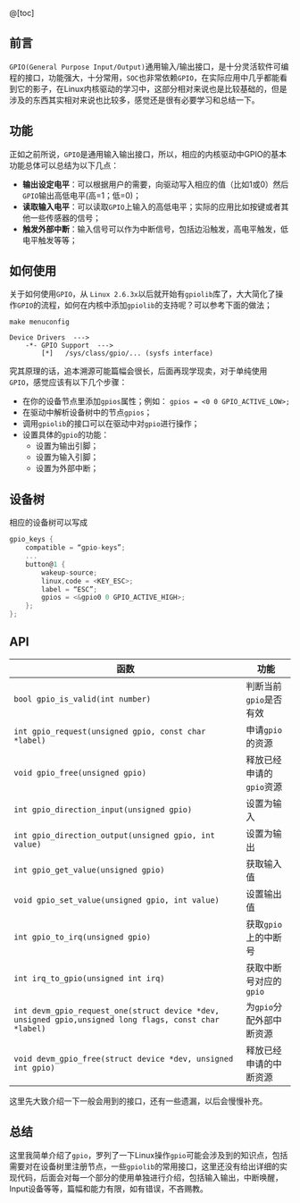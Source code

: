 ﻿@[toc]

## 前言
`GPIO(General Purpose Input/Output)`通用输入/输出接口，是十分灵活软件可编程的接口，功能强大，十分常用，`SOC`也非常依赖`GPIO`，在实际应用中几乎都能看到它的影子，在Linux内核驱动的学习中，这部分相对来说也是比较基础的，但是涉及的东西其实相对来说也比较多，感觉还是很有必要学习和总结一下。

## 功能
正如之前所说，`GPIO`是通用输入输出接口，所以，相应的内核驱动中GPIO的基本功能总体可以总结为以下几点： 
- **输出设定电平**：可以根据用户的需要，向驱动写入相应的值（比如1或0）然后`GPIO`输出高低电平(高=1；低=0)；
- **读取输入电平**：可以读取`GPIO`上输入的高低电平；实际的应用比如按键或者其他一些传感器的信号；
- **触发外部中断**：输入信号可以作为中断信号，包括边沿触发，高电平触发，低电平触发等等；

## 如何使用
关于如何使用`GPIO`，从 `Linux 2.6.3x`以后就开始有`gpiolib`库了，大大简化了操作`GPIO`的流程，如何在内核中添加`gpiolib`的支持呢？可以参考下面的做法；
```shell
make menuconfig
```
```shell
Device Drivers  --->
    -*- GPIO Support  --->
        [*]   /sys/class/gpio/... (sysfs interface)
```
究其原理的话，追本溯源可能篇幅会很长，后面再现学现卖，对于单纯使用`GPIO`，感觉应该有以下几个步骤：
- 在你的设备节点里添加`gpios`属性；例如：
`gpios = <0 0 GPIO_ACTIVE_LOW>;`
- 在驱动中解析设备树中的节点`gpios`；
- 调用`gpiolib`的接口可以在驱动中对`gpio`进行操作；
- 设置具体的`gpio`的功能：
	- 设置为输出引脚；
	- 设置为输入引脚；
	- 设置为外部中断；		

## 设备树
相应的设备树可以写成
```c
gpio_keys {
 	compatible = “gpio-keys”;
 	...
	button@1 {
		wakeup-source;
		linux,code = <KEY_ESC>;
		label = “ESC”;
	 	gpios = <&gpio0 0 GPIO_ACTIVE_HIGH>;
 	};
};
```
## API
|函数| 功能 |
|--|--|
| `bool gpio_is_valid(int number)` | 	判断当前`gpio`是否有效 |
| `int gpio_request(unsigned gpio, const char *label)` |  申请`gpio`的资源|
| `void gpio_free(unsigned gpio)` | 释放已经申请的`gpio`资源 |
| `int gpio_direction_input(unsigned gpio)` | 设置为输入 |
| `int gpio_direction_output(unsigned gpio, int value)` |设置为输出  |
| `int gpio_get_value(unsigned gpio)`|  获取输入值|
| `void gpio_set_value(unsigned gpio, int value)`|  设置输出值|
| `int gpio_to_irq(unsigned gpio)`|  获取`gpio`上的中断号|
| `int irq_to_gpio(unsigned int irq)`| 获取中断号对应的`gpio` |
|`int devm_gpio_request_one(struct device *dev, unsigned gpio,unsigned long flags, const char *label)`| 为`gpio`分配外部中断资源|
|`void devm_gpio_free(struct device *dev, unsigned int gpio)`| 释放已经申请的中断资源|
这里先大致介绍一下一般会用到的接口，还有一些遗漏，以后会慢慢补充。

## 总结
这里我简单介绍了`gpio`，罗列了一下Linux操作`gpio`可能会涉及到的知识点，包括需要对在设备树里注册节点，一些`gpiolib`的常用接口，这里还没有给出详细的实现代码，后面会对每一个部分的使用单独进行介绍，包括输入输出，中断唤醒，Input设备等等，篇幅和能力有限，如有错误，不吝赐教。


